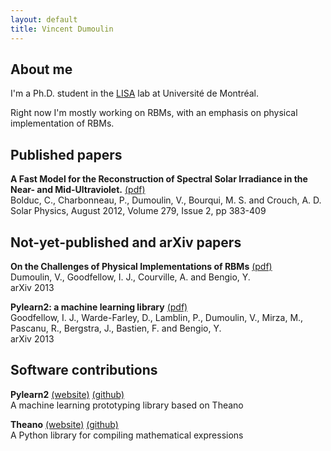 ```yaml
---
layout: default
title: Vincent Dumoulin
---
```

## About me

I'm a Ph.D. student in the [LISA](http://lisa.iro.umontreal.ca/) lab at
Université de Montréal.

Right now I'm mostly working on RBMs, with an emphasis on physical
implementation of RBMs.

## Published papers

**A Fast Model for the Reconstruction of Spectral Solar Irradiance in the Near-
and Mid-Ultraviolet.** [(pdf)](http://link.springer.com/content/pdf/10.1007%2Fs11207-012-0019-4.pdf)  
Bolduc, C.,  Charbonneau, P., Dumoulin, V., Bourqui, M. S. and Crouch, A. D.  
Solar Physics, August 2012, Volume 279, Issue 2, pp 383-409

## Not-yet-published and arXiv papers

**On the Challenges of Physical Implementations of RBMs** [(pdf)](http://arxiv.org/pdf/1312.5258v1.pdf)  
Dumoulin, V., Goodfellow, I. J., Courville, A. and Bengio, Y.  
arXiv 2013

**Pylearn2: a machine learning library** [(pdf)](http://arxiv.org/pdf/1308.4214v1.pdf)  
Goodfellow, I. J., Warde-Farley, D., Lamblin, P., Dumoulin, V., Mirza, M.,
Pascanu, R., Bergstra, J., Bastien, F. and Bengio, Y.  
arXiv 2013

## Software contributions

**Pylearn2** [(website)](deeplearning.net/software/pylearn2/)
             [(github)](https://github.com/lisa-lab/pylearn2)  
A machine learning prototyping library based on Theano

**Theano** [(website)](deeplearning.net/software/theano/)
           [(github)](https://github.com/Theano/Theano)  
A Python library for compiling mathematical expressions
